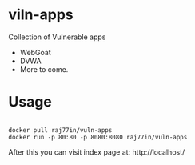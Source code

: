 # viln-apps
Collection of Vulnerable apps

- WebGoat
- DVWA
- More to come.

Usage
=====

<code>
docker pull raj77in/vuln-apps
docker run -p 80:80 -p 8080:8080 raj77in/vuln-apps
</code>

After this you can visit index page at:
http://localhost/
